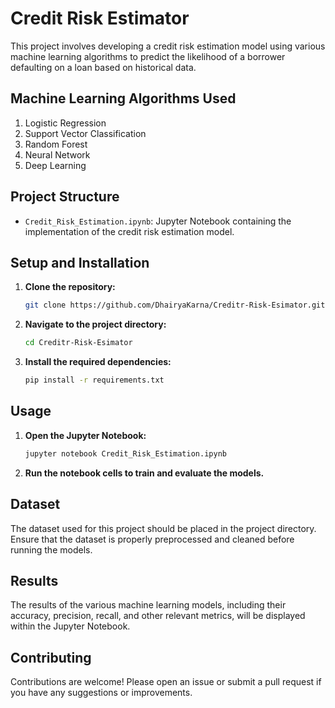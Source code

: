 # Credit Risk Estimator

This project involves developing a credit risk estimation model using various machine learning algorithms to predict the likelihood of a borrower defaulting on a loan based on historical data.

## Machine Learning Algorithms Used

1. Logistic Regression
2. Support Vector Classification
3. Random Forest
4. Neural Network
5. Deep Learning

## Project Structure

- `Credit_Risk_Estimation.ipynb`: Jupyter Notebook containing the implementation of the credit risk estimation model.

## Setup and Installation

1. **Clone the repository:**
    ```sh
    git clone https://github.com/DhairyaKarna/Creditr-Risk-Esimator.git
    ```
2. **Navigate to the project directory:**
    ```sh
    cd Creditr-Risk-Esimator
    ```
3. **Install the required dependencies:**
    ```sh
    pip install -r requirements.txt
    ```

## Usage

1. **Open the Jupyter Notebook:**
    ```sh
    jupyter notebook Credit_Risk_Estimation.ipynb
    ```
2. **Run the notebook cells to train and evaluate the models.**

## Dataset

The dataset used for this project should be placed in the project directory. Ensure that the dataset is properly preprocessed and cleaned before running the models.

## Results

The results of the various machine learning models, including their accuracy, precision, recall, and other relevant metrics, will be displayed within the Jupyter Notebook.

## Contributing

Contributions are welcome! Please open an issue or submit a pull request if you have any suggestions or improvements.

